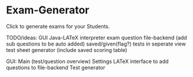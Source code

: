 # Exam-Generator
Click to generate exams for your Students.

TODO/ideas:
  GUI
  Java-LATeX interpreter
  exam question file-backend
    (add sub questions to be auto added)
  saved/given(flag?) tests in seperate view
  test sheet generator (include saved scoring table)
  
GUI:
  Main (test/question overview)
  Settings
  LATeX interface to add questions to file-backend
  Test generator
